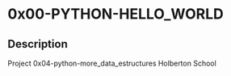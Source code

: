 # 0x00-PYTHON-HELLO_WORLD 

## Description 
Project 0x04-python-more_data_estructures Holberton School
